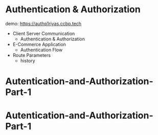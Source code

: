 # Authentication & Authorization 
demo: https://authp1riyas.ccbp.tech

- Client Server Communication
  - Authentication & Authorization
- E-Commerce Application
  - Authentication Flow
- Route Parameters
  - history
# Autentication-and-Authorization-Part-1
# Autentication-and-Authorization-Part-1
